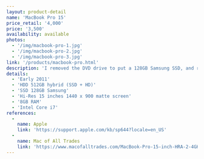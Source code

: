```yaml
---
layout: product-detail
name: 'MacBook Pro 15'
price_retail: '4,000'
price: '3,500'
availability: available
photos:
  - '/img/macbook-pro-1.jpg'
  - '/img/macbook-pro-2.jpg'
  - '/img/macbook-pro-3.jpg'
link: '/products/macbook-pro.html'
description: 'I removed the DVD drive to put a 128GB Samsung SSD, and replaced the original HD for a Hydrid 512GB HD (SSD + HD). Still an amazing piece of hardware.'
details:
  - 'Early 2011'
  - 'HDD 512GB hybrid (SSD + HD)'
  - 'SSD 128GB Samsung'
  - 'Hi-Res 15 inches 1440 x 900 matte screen'
  - '8GB RAM'
  - 'Intel Core i7'
references:
  -
    name: Apple
    link: 'https://support.apple.com/kb/sp644?locale=en_US'
  -
    name: Mac of All Trades
    link: 'https://www.macofalltrades.com/MacBook-Pro-15-inch-HRA-2-4GHz-QCi7-Late-2011-p/mbp-15-24-l11hra.htm'
---
```

